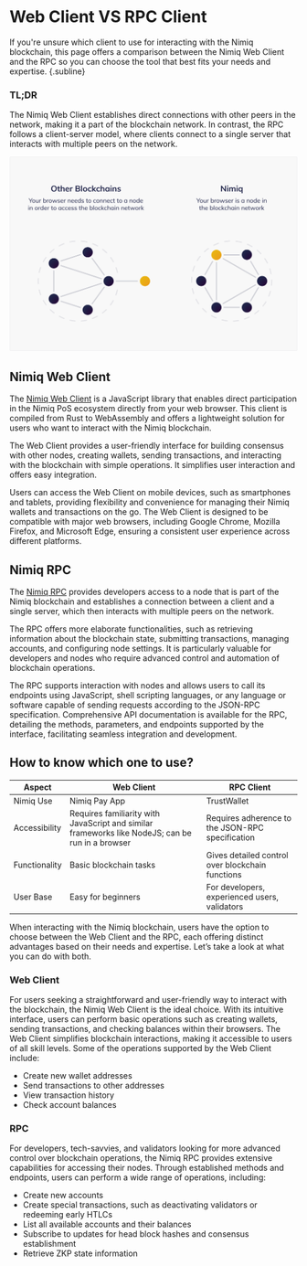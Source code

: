 # Web Client VS RPC Client

If you're unsure which client to use for interacting with the Nimiq blockchain, this page offers a comparison between the Nimiq Web Client and the RPC so you can choose the tool that best fits your needs and expertise. {.subline}

### TL;DR
The Nimiq Web Client establishes direct connections with other peers in the network, making it a part of the blockchain network. In contrast, the RPC follows a client-server model, where clients connect to a single server that interacts with multiple peers on the network.

<img class="object-contain max-h-[max(60vh,180px)]" src="/assets/images/protocol/network.png" alt="skip block struct" />

## Nimiq Web Client

The [Nimiq Web Client](/build/web-client/getting-started.md) is a JavaScript library that enables direct participation in the Nimiq PoS ecosystem directly from your web browser. This client is compiled from Rust to WebAssembly and offers a lightweight solution for users who want to interact with the Nimiq blockchain.

The Web Client provides a user-friendly interface for building consensus with other nodes, creating wallets, sending transactions, and interacting with the blockchain with simple operations. It simplifies user interaction and offers easy integration.

Users can access the Web Client on mobile devices, such as smartphones and tablets, providing flexibility and convenience for managing their Nimiq wallets and transactions on the go. The Web Client is designed to be compatible with major web browsers, including Google Chrome, Mozilla Firefox, and Microsoft Edge, ensuring a consistent user experience across different platforms.

## Nimiq RPC

The [Nimiq RPC](/build/rpc-docs/index.md) provides developers access to a node that is part of the Nimiq blockchain and establishes a connection between a client and a single server, which then interacts with multiple peers on the network.

The RPC offers more elaborate functionalities, such as retrieving information about the blockchain state, submitting transactions, managing accounts, and configuring node settings. It is particularly valuable for developers and nodes who require advanced control and automation of blockchain operations.

The RPC supports interaction with nodes and allows users to call its endpoints using JavaScript, shell scripting languages, or any language or software capable of sending requests according to the JSON-RPC specification. Comprehensive API documentation is available for the RPC, detailing the methods, parameters, and endpoints supported by the interface, facilitating seamless integration and development.


## How to know which one to use?

| Aspect | Web Client | RPC Client |
| --- | --- | --- |
| Nimiq Use | Nimiq Pay App | TrustWallet |
| Accessibility | Requires familiarity with JavaScript and similar frameworks like NodeJS; can be run in a browser | Requires adherence to the JSON-RPC specification |
| Functionality | Basic blockchain tasks | Gives detailed control over blockchain functions |
| User Base | Easy for beginners | For developers, experienced users, validators |

When interacting with the Nimiq blockchain, users have the option to choose between the Web Client and the RPC, each offering distinct advantages based on their needs and expertise. Let’s take a look at what you can do with both.

### Web Client

For users seeking a straightforward and user-friendly way to interact with the blockchain, the Nimiq Web Client is the ideal choice. With its intuitive interface, users can perform basic operations such as creating wallets, sending transactions, and checking balances within their browsers. The Web Client simplifies blockchain interactions, making it accessible to users of all skill levels. Some of the operations supported by the Web Client include:

- Create new wallet addresses
- Send transactions to other addresses
- View transaction history
- Check account balances

### RPC

For developers, tech-savvies, and validators looking for more advanced control over blockchain operations, the Nimiq RPC provides extensive capabilities for accessing their nodes. Through established methods and endpoints, users can perform a wide range of operations, including:

- Create new accounts
- Create special transactions, such as deactivating validators or redeeming early HTLCs
- List all available accounts and their balances
- Subscribe to updates for head block hashes and consensus establishment
- Retrieve ZKP state information
